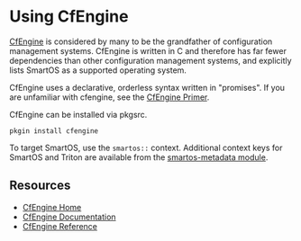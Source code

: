 # Using CfEngine

[CfEngine](https://cfengine.com/) is considered by many to be the grandfather
of configuration management systems. CfEngine is written in C and therefore
has far fewer dependencies than other configuration management systems, and
explicitly lists SmartOS as a supported operating system.

CfEngine uses a declarative, orderless syntax written in "promises". If you
are unfamiliar with cfengine, see the [CfEngine Primer][cf-primer].

[cf-primer]: https://zonename.org/cf-primer/

CfEngine can be installed via pkgsrc.

    pkgin install cfengine

To target SmartOS, use the `smartos::` context. Additional context keys for
SmartOS and Triton are available from the [smartos-metadata module][md_mod].

[md_mod]: https://github.com/bahamat/cfengine-smartos-metadata

## Resources

- [CfEngine Home](https://cfengine.com/)
- [CfEngine Documentation](https://docs.cfengine.com/)
- [CfEngine Reference](https://docs.cfengine.com/docs/3.21/reference.html)
